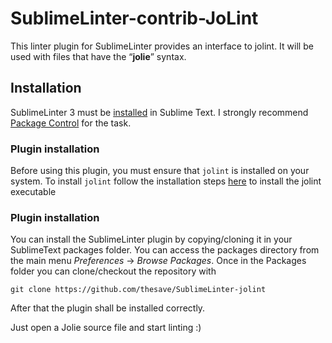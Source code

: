 SublimeLinter-contrib-JoLint
================================

This linter plugin for SublimeLinter provides an interface to jolint. It will be used with files that have the “__jolie__” syntax.

## Installation

SublimeLinter 3 must be [installed](http://www.sublimelinter.com/en/latest/installation.html) in Sublime Text. I strongly recommend [Package Control](https://packagecontrol.io/installation) for the task.

### Plugin installation

Before using this plugin, you must ensure that `jolint` is installed on your system. To install `jolint` follow the installation steps [here](https://github.com/thesave/jolint) to install the jolint executable

### Plugin installation

You can install the SublimeLinter plugin by copying/cloning it in your SublimeText packages folder.
You can access the packages directory from the main menu *Preferences* -> *Browse Packages*.
Once in the Packages folder you can clone/checkout the repository with 

    git clone https://github.com/thesave/SublimeLinter-jolint

After that the plugin shall be installed correctly.

Just open a Jolie source file and start linting :)
